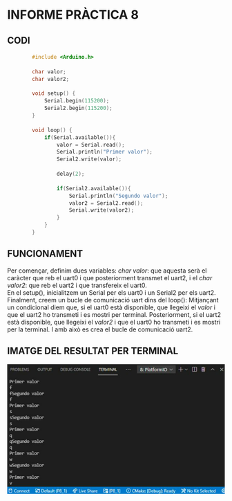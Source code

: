 # **INFORME PRÀCTICA 8** #
## **CODI** ##
```c++
        #include <Arduino.h>

        char valor;
        char valor2;

        void setup() {
            Serial.begin(115200);
            Serial2.begin(115200);
        }

        void loop() {
            if(Serial.available()){
                valor = Serial.read();
                Serial.println("Primer valor");
                Serial2.write(valor);

                delay(2);

                if(Serial2.available()){
                    Serial.println("Segundo valor");
                    valor2 = Serial2.read();
                    Serial.write(valor2);
                }
            }
        }
```

## **FUNCIONAMENT** ##
Per començar, definim dues variables: *char valor*: que aquesta serà el caràcter que reb el uart0 i que posteriorment transmet el uart2, i el *char valor2*: que reb el uart2 i que transfereix el uart0.  
En el setup(), inicialitzem un Serial per els uart0 i un Serial2 per els uart2.  
Finalment, creem un bucle de comunicació uart dins del loop():
Mitjançant un condicional diem que, si el uart0 està disponible, que llegeixi el *valor* i que el uart2 ho transmeti i es mostri per terminal. Posteriorment, si el uart2 està disponible, que llegeixi el *valor2* i que el uart0 ho transmeti i es mostri per la terminal. I amb això es crea el bucle de comunicació uart2.

## **IMATGE DEL RESULTAT PER TERMINAL** ###
![](Imatge.png)